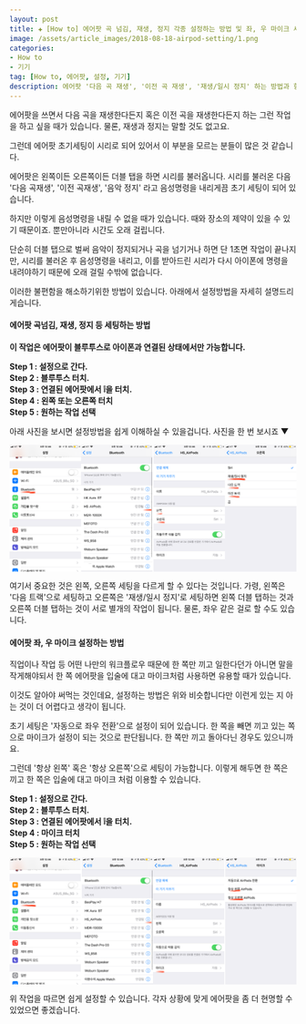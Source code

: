 ```yaml
---  
layout: post  
title: ✚ [How to] 에어팟 곡 넘김, 재생, 정지 각종 설정하는 방법 및 좌, 우 마이크 세팅 방법
image: /assets/article_images/2018-08-18-airpod-setting/1.png
categories:
- How to
- 기기
tag: [How to, 에어팟, 설정, 기기]
description: 에어팟 '다음 곡 재생', '이전 곡 재생', '재생/일시 정지' 하는 방법과 항상 왼쪽 또는 오른쪽으로 마이크 고정하는 방법을 알려드립니다.
---  
```

<p class="drop-korean">
에어팟을 쓰면서 다음 곡을 재생한다든지 혹은 이전 곡을 재생한다든지 하는 그런 작업을 하고 싶을 때가 있습니다. 물론, 재생과 정지는 말할 것도 없고요. </p>

그런데 에어팟 초기세팅이 시리로 되어 있어서 이 부분을 모르는 분들이 많은 것 같습니다.

에어팟은 왼쪽이든 오른쪽이든 더블 탭을 하면 시리를 불러옵니다. 시리를 불러온 다음 '다음 곡재생', '이전 곡재생', '음악 정지' 라고 음성명령을 내리게끔 초기 세팅이 되어 있습니다.

하지만 이렇게 음성명령을 내릴 수 없을 때가 있습니다. 때와 장소의 제약이 있을 수 있기 때문이죠. 뿐만아니라 시간도 오래 걸립니다. 

단순히 더블 탭으로 벌써 음악이 정지되거나 곡을 넘기거나 하면 단 1초면 작업이 끝나지만, 시리를 불러온 후 음성명령을 내리고, 이를 받아드린 시리가 다시 아이폰에 명령을 내려야하기 때문에 오래 걸릴 수밖에 없습니다.

이러한 불편함을 해소하기위한 방법이 있습니다. 아래에서 설정방법을 자세히 설명드리게습니다.

#### 에어팟 곡넘김, 재생, 정지 등 세팅하는 방법
**이 작업은 에어팟이 블루투스로 아이폰과 연결된 상태에서만 가능합니다.**

**Step 1 : 설정으로 간다.** <br>
**Step 2 : 블루투스 터치.** <br>
**Step 3 : 연결된 에어팟에서 ❕을 터치.** <br>
**Step 4 : 왼쪽 또는 오른쪽 터치** <br>
**Step 5 : 원하는 작업 선택** <br>

아래 사진을 보시면 설정방법을 쉽게 이해하실 수 있을겁니다.  사진을 한 번 보시죠 ▼
<div class="markdown-image">
<img src="/assets/article_images/2018-08-18-airpod-setting/1.png" alt="" align="middle"/></div>

여기서 중요한 것은 왼쪽, 오른쪽 세팅을 다르게 할 수 있다는 것입니다. 가령, 왼쪽은 '다음 트랙'으로 세팅하고 오른쪽은 '재생/일시 정지'로 세팅하면 왼쪽 더블 탭하는 것과 오른쪽 더블 탭하는 것이 서로 별개의 작업이 됩니다. 물론, 좌우 같은 걸로 할 수도 있습니다.

#### 에어팟 좌, 우 마이크 설정하는 방법
<p class="drop-korean">
직업이나 작업 등 어떤 나만의 워크플로우 때문에 한 쪽만 끼고 일한다던가 아니면 말을 작게해야되서 한 쪽 에어팟을 입술에 대고 마이크처럼 사용하면 유용할 때가 있습니다. </p>

이것도 알아야 써먹는 것인데요, 설정하는 방법은 위와 비슷합니다만 이런게 있는 지 아는 것이 더 어렵다고 생각이 됩니다. 

초기 세팅은 '자동으로 좌우 전환'으로 설정이 되어 있습니다. 한 쪽을 빼면 끼고 있는 쪽으로 마이크가 설정이 되는 것으로 판단됩니다. 한 쪽만 끼고 돌아다닌 경우도 있으니까요.

그런데 '항상 왼쪽' 혹은 '항상 오른쪽'으로 세팅이 가능합니다. 이렇게 해두면 한 쪽은 끼고 한 쪽은 입술에 대고 마이크 처럼 이용할 수 있습니다.

**Step 1 : 설정으로 간다.** <br>
**Step 2 : 블루투스 터치.** <br>
**Step 3 : 연결된 에어팟에서 ❕을 터치.** <br>
**Step 4 : 마이크 터치** <br>
**Step 5 : 원하는 작업 선택** <br>

<div class="markdown-image">
<img src="/assets/article_images/2018-08-18-airpod-setting/2.png" alt="" align="middle"/></div>

위 작업을 따르면 쉽게 설정할 수 있습니다. 각자 상황에 맞게 에어팟을 좀 더 현명할 수 있었으면 좋겠습니다.


